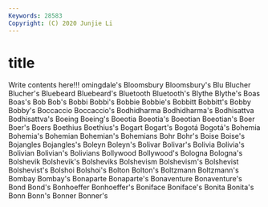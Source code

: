 ```yaml
---
Keywords: 28583
Copyright: (C) 2020 Junjie Li
---
```


# title

Write contents here!!!
omingdale's 
Bloomsbury 
Bloomsbury's 
Blu 
Blucher 
Blucher's 
Bluebeard 
Bluebeard's 
Bluetooth
Bluetooth's 
Blythe 
Blythe's 
Boas 
Boas's 
Bob 
Bob's 
Bobbi 
Bobbi's 
Bobbie
Bobbie's 
Bobbitt 
Bobbitt's 
Bobby 
Bobby's 
Boccaccio 
Boccaccio's 
Bodhidharma 
Bodhidharma's 
Bodhisattva
Bodhisattva's 
Boeing 
Boeing's 
Boeotia 
Boeotia's 
Boeotian 
Boeotian's 
Boer 
Boer's 
Boers
Boethius 
Boethius's 
Bogart 
Bogart's 
Bogotá 
Bogotá's 
Bohemia 
Bohemia's 
Bohemian 
Bohemian's
Bohemians 
Bohr 
Bohr's 
Boise 
Boise's 
Bojangles 
Bojangles's 
Boleyn 
Boleyn's 
Bolivar
Bolivar's 
Bolivia 
Bolivia's 
Bolivian 
Bolivian's 
Bolivians 
Bollywood 
Bollywood's 
Bologna 
Bologna's
Bolshevik 
Bolshevik's 
Bolsheviks 
Bolshevism 
Bolshevism's 
Bolshevist 
Bolshevist's 
Bolshoi 
Bolshoi's 
Bolton
Bolton's 
Boltzmann 
Boltzmann's 
Bombay 
Bombay's 
Bonaparte 
Bonaparte's 
Bonaventure 
Bonaventure's 
Bond
Bond's 
Bonhoeffer 
Bonhoeffer's 
Boniface 
Boniface's 
Bonita 
Bonita's 
Bonn 
Bonn's 
Bonner
Bonner's 

